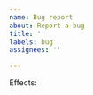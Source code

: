```yaml
---
name: Bug report
about: Report a bug
title: ''
labels: bug
assignees: ''

---
```


<!-- what does this bug concern? ("assembler" or "simulator") -->
Effects:

<!-- please add a description of the issue below -->

<!--
if there is an example of a certain program which exemplifies this issue, you can describe it below
include expected behavior and actual behavior, if applicable
-->

<!-- if there is any other information, you can add it below -->

<!-- never gonna give you up -->
<!-- never gonna let you down -->
<!-- never gonna run around and desert you -->
<!-- never gonna make you cry -->
<!-- never gonna say goodbye -->
<!-- never gonna tell a lie and hurt you -->
